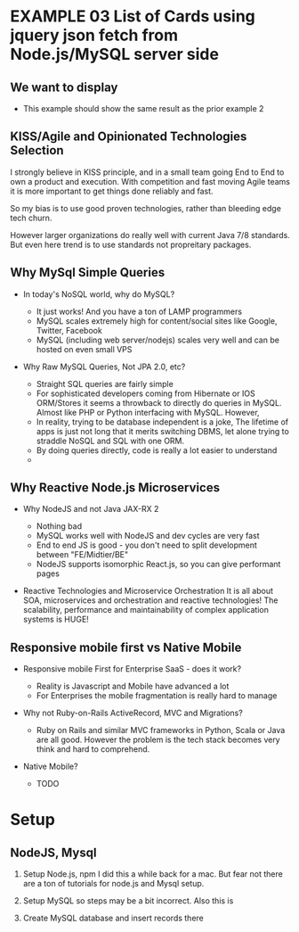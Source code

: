 # EXAMPLE 03 List of Cards using jquery json fetch from Node.js/MySQL server side

## We want to display

* This example should show the same result as the prior example 2 

## KISS/Agile and Opinionated Technologies Selection

I strongly believe in KISS principle, and in a small team going End to End to own a product and execution. With competition and fast moving Agile teams it is more important to get things done reliably and fast.

So my bias is to use good proven technologies, rather than bleeding edge tech churn.

However larger organizations do really well with current Java 7/8 standards. But even here trend is to use standards not propreitary packages.

## Why MySql Simple Queries

* In today's NoSQL world, why do MySQL?
	- It just works! And you have a ton of LAMP programmers 
	- MySQL scales extremely high for content/social sites like Google, Twitter, Facebook
	- MySQL (including web server/nodejs) scales very well and can be hosted on even small VPS

* Why Raw MySQL Queries, Not JPA 2.0, etc?
	- Straight SQL queries are fairly simple
	- For sophisticated developers coming from Hibernate or IOS ORM/Stores it seems a throwback to directly do queries in MySQL. Almost like PHP or Python interfacing with MySQL.
	However, 
	- In reality, trying to be database independent is a joke, The lifetime of apps is just not long that it merits switching DBMS, let alone trying to straddle NoSQL and SQL with one ORM.
	- By doing queries directly, code is really a lot easier to understand
	- 

## Why Reactive Node.js Microservices

* Why NodeJS and not Java JAX-RX 2
	- Nothing bad 
	- MySQL works well with NodeJS and dev cycles are very fast
	- End to end JS is good - you don't need to split development between "FE/Midtier/BE"
	- NodeJS supports isomorphic React.js, so you can give performant pages

* Reactive Technologies and Microservice Orchestration
	 It is all about SOA, microservices and orchestration and reactive technologies!
	 The scalability, performance and maintainability of complex application systems is HUGE!


## Responsive mobile first vs Native Mobile

* Responsive mobile First for Enterprise SaaS - does it work?
	- Reality is Javascript and Mobile have advanced a lot
	- For Enterprises the mobile fragmentation is really hard to manage


* Why not Ruby-on-Rails ActiveRecord, MVC and Migrations?
	- Ruby on Rails and similar MVC frameworks in Python, Scala or Java are all good. However the problem is the tech stack becomes very think and hard to comprehend.


* Native Mobile?
	- TODO

	
# Setup 

## NodeJS, Mysql


1. Setup Node.js, npm 
  I did this a while back for a mac.
  But fear not there are a ton of tutorials for node.js and Mysql setup.

2. Setup MySQL
	so steps may be a bit incorrect. Also this is 

3. Create MySQL database and insert records there





